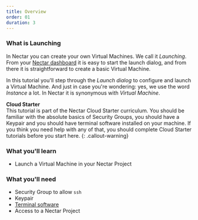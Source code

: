 ```yaml
---
title: Overview
order: 01
duration: 3
---
```

### What is Launching

In Nectar you can create your own Virtual Machines. We call it *Launching*.  From your [Nectar dashboard](https://dashboard.rc.nectar.org.au) it is easy to start the launch dialog, and from there it is straightforward to create a basic Virtual Machine. 

In this tutorial you'll step through the *Launch dialog* to configure and launch a Virtual Machine. And just in case you're wondering: yes, we use the word _Instance_ a lot. In Nectar it is synonymous with *Virtual Machine*.

**Cloud Starter**  
This tutorial is part of the Nectar Cloud Starter curriculum. You should be familiar with the absolute basics of Security Groups, you should have a Keypair and you should have terminal software installed on your machine. If you think you need help with any of that, you should complete Cloud Starter tutorials before you start here. 
{: .callout-warning}

### What you'll learn

- Launch a Virtual Machine in your Nectar Project

### What you'll need

- Security Group to allow `ssh`
- Keypair
- [Terminal software](https://support.ehelp.edu.au/support/solutions/articles/6000223964-terminal-software)
- Access to a Nectar Project

